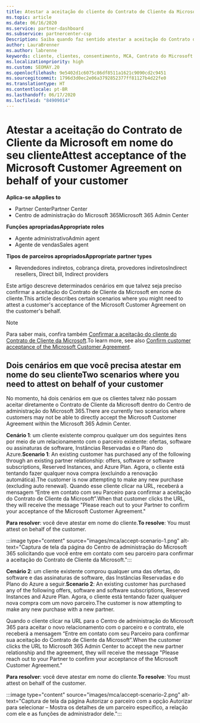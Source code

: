 ```yaml
---
title: Atestar a aceitação do cliente do Contrato de Cliente da Microsoft
ms.topic: article
ms.date: 06/16/2020
ms.service: partner-dashboard
ms.subservice: partnercenter-csp
Description: Saiba quando faz sentido atestar a aceitação do Contrato de Cliente da Microsoft em nome do seu cliente.
author: LauraBrenner
ms.author: labrenne
keywords: cliente, clientes, consentimento, MCA, Contrato do Microsoft Cloud, Contrato de Cliente da Microsoft, modelos de contrato do cliente, atestar aceitação
ms.localizationpriority: high
ms.custom: SEOMAY.20
ms.openlocfilehash: 9e5402d1c6075c86df8511a1621c9090cd2c9451
ms.sourcegitcommit: 1796d3d0ec2e06a3792852377ff81127b4d22fe0
ms.translationtype: HT
ms.contentlocale: pt-BR
ms.lasthandoff: 06/17/2020
ms.locfileid: "84909014"
---
```

# <a name="attest-acceptance-of-the-microsoft-customer-agreement-on-behalf-of-your-customer"></a><span data-ttu-id="74761-104">Atestar a aceitação do Contrato de Cliente da Microsoft em nome do seu cliente</span><span class="sxs-lookup"><span data-stu-id="74761-104">Attest acceptance of the Microsoft Customer Agreement on behalf of your customer</span></span>

<span data-ttu-id="74761-105">**Aplica-se a**</span><span class="sxs-lookup"><span data-stu-id="74761-105">**Applies to**</span></span>

- <span data-ttu-id="74761-106">Partner Center</span><span class="sxs-lookup"><span data-stu-id="74761-106">Partner Center</span></span>
- <span data-ttu-id="74761-107">Centro de administração do Microsoft 365</span><span class="sxs-lookup"><span data-stu-id="74761-107">Microsoft 365 Admin Center</span></span>

<span data-ttu-id="74761-108">**Funções apropriadas**</span><span class="sxs-lookup"><span data-stu-id="74761-108">**Appropriate roles**</span></span>

- <span data-ttu-id="74761-109">Agente administrativo</span><span class="sxs-lookup"><span data-stu-id="74761-109">Admin agent</span></span>
- <span data-ttu-id="74761-110">Agente de vendas</span><span class="sxs-lookup"><span data-stu-id="74761-110">Sales agent</span></span>

<span data-ttu-id="74761-111">**Tipos de parceiros apropriados**</span><span class="sxs-lookup"><span data-stu-id="74761-111">**Appropriate partner types**</span></span>

- <span data-ttu-id="74761-112">Revendedores indiretos, cobrança direta, provedores indiretos</span><span class="sxs-lookup"><span data-stu-id="74761-112">Indirect resellers, Direct bill, Indirect providers</span></span>

<span data-ttu-id="74761-113">Este artigo descreve determinados cenários em que talvez seja preciso confirmar a aceitação do Contrato de Cliente da Microsoft em nome do cliente.</span><span class="sxs-lookup"><span data-stu-id="74761-113">This article describes certain scenarios where you might need to attest a customer's acceptance of the Microsoft Customer Agreement on the customer's behalf.</span></span>

>[!NOTE]
><span data-ttu-id="74761-114">Para saber mais, confira também [Confirmar a aceitação do cliente do Contrato de Cliente da Microsoft](confirm-customer-agreement.md).</span><span class="sxs-lookup"><span data-stu-id="74761-114">To learn more, see also [Confirm customer acceptance of the Microsoft Customer Agreement](confirm-customer-agreement.md).</span></span>

## <a name="two-scenarios-where-you-need-to-attest-on-behalf-of-your-customer"></a><span data-ttu-id="74761-115">Dois cenários em que você precisa atestar em nome do seu cliente</span><span class="sxs-lookup"><span data-stu-id="74761-115">Two scenarios where you need to attest on behalf of your customer</span></span>

<span data-ttu-id="74761-116">No momento, há dois cenários em que os clientes talvez não possam aceitar diretamente o Contrato de Cliente da Microsoft dentro do Centro de administração do Microsoft 365.</span><span class="sxs-lookup"><span data-stu-id="74761-116">There are currently two scenarios where customers may not be able to directly accept the Microsoft Customer Agreement within the Microsoft 365 Admin Center.</span></span>

<span data-ttu-id="74761-117">**Cenário 1**: um cliente existente comprou qualquer um dos seguintes itens por meio de um relacionamento com o parceiro existente: ofertas, software ou assinaturas de software, Instâncias Reservadas e o Plano do Azure.</span><span class="sxs-lookup"><span data-stu-id="74761-117">**Scenario 1**: An existing customer has purchased any of the following through an existing partner relationship: offers, software or software subscriptions, Reserved Instances, and Azure Plan.</span></span> <span data-ttu-id="74761-118">Agora, o cliente está tentando fazer qualquer nova compra (excluindo a renovação automática).</span><span class="sxs-lookup"><span data-stu-id="74761-118">The customer is now attempting to make any new purchase (excluding auto renewal).</span></span> <span data-ttu-id="74761-119">Quando esse cliente clicar na URL, receberá a mensagem “Entre em contato com seu Parceiro para confirmar a aceitação do Contrato de Cliente da Microsoft”.</span><span class="sxs-lookup"><span data-stu-id="74761-119">When that customer clicks the URL, they will receive the message "Please reach out to your Partner to confirm your acceptance of the Microsoft Customer Agreement."</span></span>  

<span data-ttu-id="74761-120">**Para resolver**: você deve atestar em nome do cliente.</span><span class="sxs-lookup"><span data-stu-id="74761-120">**To resolve**: You must attest on behalf of the customer.</span></span>

:::image type="content" source="images/mca/accept-scenario-1.png" alt-text="Captura de tela da página do Centro de administração do Microsoft 365 solicitando que você entre em contato com seu parceiro para confirmar a aceitação do Contrato de Cliente da Microsoft.":::

<span data-ttu-id="74761-122">**Cenário 2**: um cliente existente comprou qualquer uma das ofertas, do software e das assinaturas de software, das Instâncias Reservadas e do Plano do Azure a seguir.</span><span class="sxs-lookup"><span data-stu-id="74761-122">**Scenario 2**: An existing customer has purchased any of the following offers, software and software subscriptions, Reserved Instances and Azure Plan.</span></span> <span data-ttu-id="74761-123">Agora, o cliente está tentando fazer qualquer nova compra com um novo parceiro.</span><span class="sxs-lookup"><span data-stu-id="74761-123">The customer is now attempting to make any new purchase with a new partner.</span></span>

<span data-ttu-id="74761-124">Quando o cliente clicar na URL para o Centro de administração do Microsoft 365 para aceitar o novo relacionamento com o parceiro e o contrato, ele receberá a mensagem “Entre em contato com seu Parceiro para confirmar sua aceitação do Contrato de Cliente da Microsoft”.</span><span class="sxs-lookup"><span data-stu-id="74761-124">When the customer clicks the URL to Microsoft 365 Admin Center to accept the new partner relationship and the agreement, they will receive the message "Please reach out to your Partner to confirm your acceptance of the Microsoft Customer Agreement."</span></span>  

<span data-ttu-id="74761-125">**Para resolver**: você deve atestar em nome do cliente.</span><span class="sxs-lookup"><span data-stu-id="74761-125">**To resolve**: You must attest on behalf of the customer.</span></span>  

:::image type="content" source="images/mca/accept-scenario-2.png" alt-text="Captura de tela da página Autorizar o parceiro com a opção Autorizar para selecionar – Mostra os detalhes de um parceiro específico, a relação com ele e as funções de administrador dele.":::